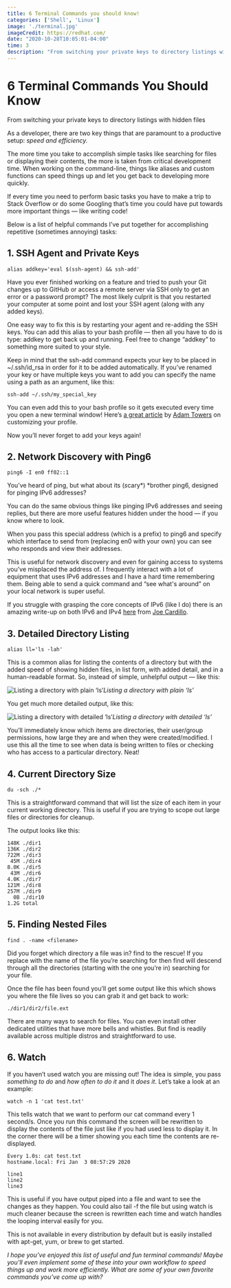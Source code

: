 ```yaml
---
title: 6 Terminal Commands you should know!
categories: ['Shell', 'Linux']
image: './terminal.jpg'
imageCredit: https://redhat.com/
date: "2020-10-28T10:05:01-04:00"
time: 3
description: "From switching your private keys to directory listings with hidden files"
---
```




# 6 Terminal Commands You Should Know

From switching your private keys to directory listings with hidden files

As a developer, there are two key things that are paramount to a productive setup: *speed and efficiency.*

The more time you take to accomplish simple tasks like searching for files or displaying their contents, the more is taken from critical development time. When working on the command-line, things like aliases and custom functions can speed things up and let you get back to developing more quickly.

If every time you need to perform basic tasks you have to make a trip to Stack Overflow or do some Googling that’s time you could have put towards more important things — like writing code!

Below is a list of helpful commands I’ve put together for accomplishing repetitive (sometimes annoying) tasks:

## 1. SSH Agent and Private Keys

    alias addkey='eval $(ssh-agent) && ssh-add'

Have you ever finished working on a feature and tried to push your Git changes up to GitHub or access a remote server via SSH only to get an error or a password prompt? The most likely culprit is that you restarted your computer at some point and lost your SSH agent (along with any added keys).

One easy way to fix this is by restarting your agent and re-adding the SSH keys. You can add this alias to your bash profile — then all you have to do is type: addkey to get back up and running. Feel free to change “addkey” to something more suited to your style.

Keep in mind that the ssh-add command expects your key to be placed in ~/.ssh/id_rsa in order for it to be added automatically. If you’ve renamed your key or have multiple keys you want to add you can specify the name using a path as an argument, like this:

    ssh-add ~/.ssh/my_special_key

You can even add this to your bash profile so it gets executed every time you open a new terminal window! Here’s [a great article](https://medium.com/@adamtowers/how-to-customize-your-terminal-and-bash-profile-from-scratch-9ab079256380) by [Adam Towers](undefined) on customizing your profile.

Now you’ll never forget to add your keys again!

## 2. Network Discovery with Ping6

    ping6 -I en0 ff02::1

You’ve heard of ping, but what about its (*s*cary*) *brother ping6, designed for pinging IPv6 addresses?

You can do the same obvious things like pinging IPv6 addresses and seeing replies, but there are more useful features hidden under the hood — if you know where to look.

When you pass this special address (which is a prefix) to ping6 and specify which interface to send from (replacing en0 with your own) you can see who responds and view their addresses.

This is useful for network discovery and even for gaining access to systems you’ve misplaced the address of. I frequently interact with a lot of equipment that uses IPv6 addresses and I have a hard time remembering them. Being able to send a quick command and “see what's around” on your local network is super useful.

If you struggle with grasping the core concepts of IPv6 (like I do) there is an amazing write-up on both IPv6 and IPv4 [here](https://medium.com/coding-in-simple-english/a-beginners-guide-to-ipv4-and-ipv6-anatomy-fcc9444b0d4d) from [Joe Cardillo](undefined).

## 3. Detailed Directory Listing

    alias ll='ls -lah'

This is a common alias for listing the contents of a directory but with the added speed of showing hidden files, in list form, with added detail, and in a human-readable format. So, instead of simple, unhelpful output — like this:

![Listing a directory with plain ‘ls’](https://cdn-images-1.medium.com/max/2000/1*XpOBWSxotoQo5HfOEIFU_A.png)*Listing a directory with plain ‘ls’*

You get much more detailed output, like this:

![Listing a directory with detailed ‘ls’](https://cdn-images-1.medium.com/max/2000/1*0LacD9qh4hI4dA8SEgdAkw.png)*Listing a directory with detailed ‘ls’*

You’ll immediately know which items are directories, their user/group permissions, how large they are and when they were created/modified. I use this all the time to see when data is being written to files or checking who has access to a particular directory. Neat!

## 4. Current Directory Size

    du -sch ./*

This is a straightforward command that will list the size of each item in your current working directory. This is useful if you are trying to scope out large files or directories for cleanup.

The output looks like this:

    148K ./dir1
    136K ./dir2
    722M ./dir3
     45M ./dir4
    8.0K ./dir5
     43M ./dir6
    4.0K ./dir7
    121M ./dir8
    257M ./dir9
      0B ./dir10
    1.2G total

## 5. Finding Nested Files

    find . -name <filename>

Did you forget which directory a file was in? find to the rescue! If you replace <filename> with the name of the file you’re searching for then find will descend through all the directories (starting with the one you’re in) searching for your file.

Once the file has been found you’ll get some output like this which shows you where the file lives so you can grab it and get back to work:

    ./dir1/dir2/file.ext

There are many ways to search for files. You can even install other dedicated utilities that have more bells and whistles. But find is readily available across multiple distros and straightforward to use.

## 6. Watch

If you haven’t used watch you are missing out! The idea is simple, you pass *something to do* and *how often to do it* and it *does it*. Let’s take a look at an example:

    watch -n 1 'cat test.txt'

This tells watch that we want to perform our cat command every 1 second/s. Once you run this command the screen will be rewritten to display the contents of the file just like if you had used less to display it. In the corner there will be a timer showing you each time the contents are re-displayed.

    Every 1.0s: cat test.txt                                                                                                          hostname.local: Fri Jan  3 08:57:29 2020

    line1
    line2
    line3

This is useful if you have output piped into a file and want to see the changes as they happen. You could also tail -f the file but using watch is much cleaner because the screen is rewritten each time and watch handles the looping interval easily for you.

This is not available in every distribution by default but is easily installed with apt-get, yum, or brew to get started.

*I hope you’ve enjoyed this list of useful and fun terminal commands! Maybe you’ll even implement some of these into your own workflow to speed things up and work more efficiently. What are some of your own favorite commands you’ve come up with?*
